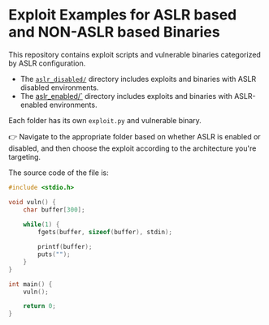 ﻿# Exploit Examples for ASLR based and NON-ASLR based Binaries

This repository contains exploit scripts and vulnerable binaries categorized by ASLR configuration.

- The [`aslr_disabled/`](./ASLR_disabled/) directory includes exploits and binaries with ASLR disabled environments.
- The [aslr_enabled/`](./ASLR_enabled/) directory includes exploits and binaries with ASLR-enabled environments.


Each folder has its own `exploit.py` and vulnerable binary.

👉 Navigate to the appropriate folder based on whether ASLR is enabled or disabled, and then choose the exploit according to the architecture you're targeting.


The source code of the file is:
```c
#include <stdio.h>

void vuln() {
    char buffer[300];
    
    while(1) {
        fgets(buffer, sizeof(buffer), stdin);

        printf(buffer);
        puts("");
    }
}

int main() {
    vuln();

    return 0;
}
```
